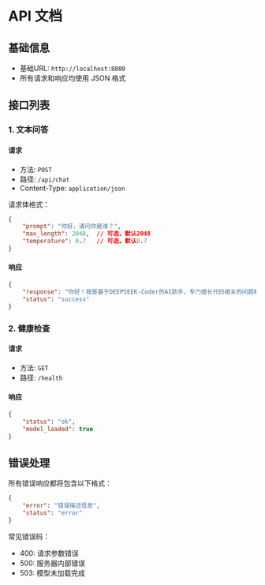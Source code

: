 # API 文档

## 基础信息

- 基础URL: `http://localhost:8000`
- 所有请求和响应均使用 JSON 格式

## 接口列表

### 1. 文本问答

#### 请求

- 方法: `POST`
- 路径: `/api/chat`
- Content-Type: `application/json`

请求体格式：
```json
{
    "prompt": "你好，请问你是谁？",
    "max_length": 2048,  // 可选，默认2048
    "temperature": 0.7   // 可选，默认0.7
}
```

#### 响应

```json
{
    "response": "你好！我是基于DEEPSEEK-Coder的AI助手，专门擅长代码相关的问题和编程任务。",
    "status": "success"
}
```

### 2. 健康检查

#### 请求

- 方法: `GET`
- 路径: `/health`

#### 响应

```json
{
    "status": "ok",
    "model_loaded": true
}
```

## 错误处理

所有错误响应都将包含以下格式：

```json
{
    "error": "错误描述信息",
    "status": "error"
}
```

常见错误码：
- 400: 请求参数错误
- 500: 服务器内部错误
- 503: 模型未加载完成 